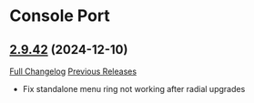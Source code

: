 # Console Port

## [2.9.42](https://github.com/seblindfors/ConsolePort/tree/2.9.42) (2024-12-10)
[Full Changelog](https://github.com/seblindfors/ConsolePort/compare/2.9.41...2.9.42) [Previous Releases](https://github.com/seblindfors/ConsolePort/releases)

- Fix standalone menu ring not working after radial upgrades  
